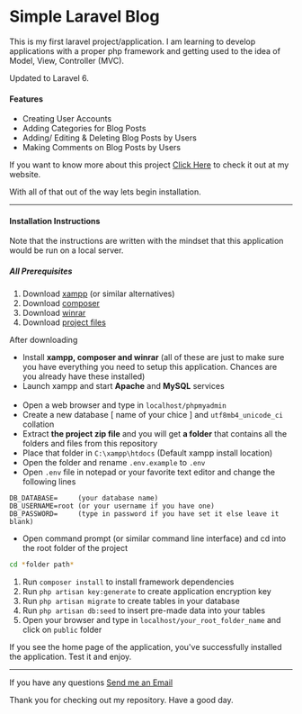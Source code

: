 # Simple Laravel Blog

This is my first laravel project/application. I am learning to develop applications with a proper php framework and getting used to the idea of Model, View, Controller (MVC).

Updated to Laravel 6.

#### Features
* Creating User Accounts
* Adding Categories for Blog Posts
* Adding/ Editing & Deleting Blog Posts by Users
* Making Comments on Blog Posts by Users

If you want to know more about this project [Click Here](https://htetshineaung.com) to check it out at my website.

With all of that out of the way lets begin installation.

---

#### Installation Instructions

Note that the instructions are written with the mindset that this application would be run on a local server.

##### All Prerequisites

1. Download [xampp](https://www.apachefriends.org/download.html) (or similar alternatives)
1. Download [composer](https://getcomposer.org/download/)
1. Download [winrar](https://www.win-rar.com/start.html?&L=0)
1. Download [project files](https://github.com/htet-shine/beginner_laravel_blog/archive/master.zip)

After downloading

* Install **xampp, composer and winrar** (all of these are just to make sure you have everything you need to setup this application. Chances are you already have these installed)
* Launch xampp and start **Apache** and **MySQL** services
<br><br>
* Open a web browser and type in `localhost/phpmyadmin`
* Create a new database [ name of your chice ] and `utf8mb4_unicode_ci` collation
* Extract __the project zip file__ and you will get **a folder** that contains all the folders and files from this repository
* Place that folder in `C:\xampp\htdocs` (Default xampp install location)
* Open the folder and rename `.env.example` to `.env`
* Open `.env` file in notepad or your favorite text editor and change the following lines
```
DB_DATABASE=     (your database name)
DB_USERNAME=root (or your username if you have one)
DB_PASSWORD=     (type in password if you have set it else leave it blank)
```
* Open command prompt (or similar command line interface) and cd into the root folder of the project
```bash
cd *folder path*
```

1. Run `composer install` to install framework dependencies
1. Run `php artisan key:generate` to create application encryption key
1. Run `php artisan migrate` to create tables in your database
1. Run `php artisan db:seed` to insert pre-made data into your tables
1. Open your browser and type in `localhost/your_root_folder_name` and click on `public` folder

If you see the home page of the application, you've successfully installed the application. Test it and enjoy.

---

If you have any questions [Send me an Email](mailto:htetshineaung.dev@gmail.com)

Thank you for checking out my repository. Have a good day.



